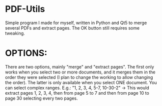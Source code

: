 # PDF-Utils
Simple program I made for myself, written in Python and Qt5 to merge several PDFs and extract pages. The OK button still requires some tweaking.


# OPTIONS:

There are two options, mainly "merge" and "extract pages". The first only works when you select two or more documents, and it merges them in the order they were selected
(I plan to change the working to allow changing the order). The latter is only available when you select ONE document. You can select complex ranges. E.g.:
"1, 2, 3, 4, 5-7, 10-30-2" -> This would extract pages 1, 2, 3, 4, then from page 5 to 7 and then from page 10 to page 30 selecting every two pages.

